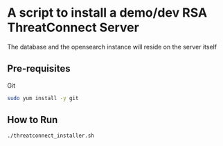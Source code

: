 # A script to install a demo/dev RSA ThreatConnect Server
The database and the opensearch instance will reside on the server itself

## Pre-requisites
Git
```bash
sudo yum install -y git
```

## How to Run
```bash
./threatconnect_installer.sh
```
